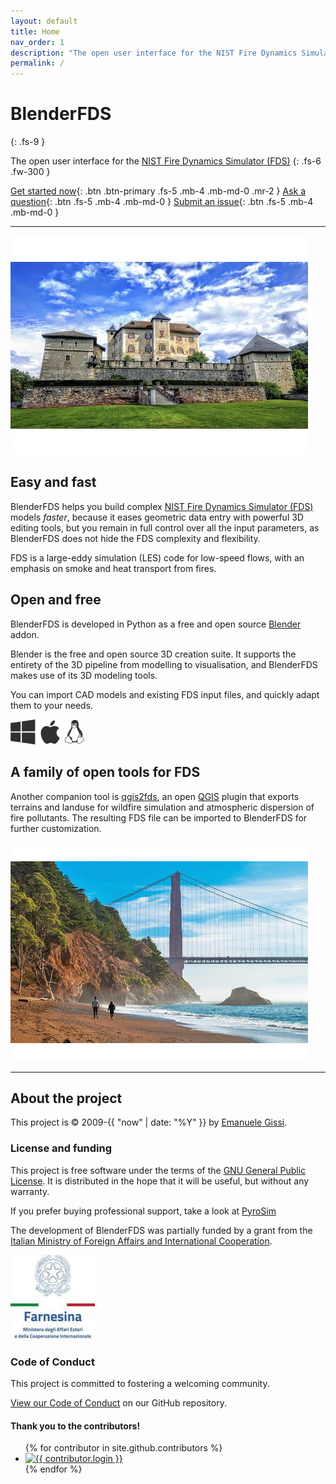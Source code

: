 ```yaml
---
layout: default
title: Home
nav_order: 1
description: "The open user interface for the NIST Fire Dynamics Simulator (FDS)"
permalink: /
---
```


# **BlenderFDS**
{: .fs-9 }

The open user interface for the [NIST Fire Dynamics Simulator (FDS)](https://pages.nist.gov/fds-smv/)
{: .fs-6 .fw-300 }

[Get started now](docs/quickstart){: .btn .btn-primary .fs-5 .mb-4 .mb-md-0 .mr-2 } [Ask a question](https://groups.google.com/g/blenderfds){: .btn .fs-5 .mb-4 .mb-md-0 } [Submit an issue](https://github.com/firetools/blenderfds/issues){: .btn .fs-5 .mb-4 .mb-md-0 }

---

![blenderfds](docs/images/web/blenderfds.gif)

## Easy and fast

BlenderFDS helps you build complex
[NIST Fire Dynamics Simulator (FDS)](https://pages.nist.gov/fds-smv/) models *faster*,
because it eases geometric data entry with powerful 3D editing tools,
but you remain in full control over all the input parameters,
as BlenderFDS does not hide the FDS complexity and flexibility.

FDS is a large-eddy simulation (LES) code for low-speed flows,
with an emphasis on smoke and heat transport from fires.

## Open and free

BlenderFDS is developed in Python
as a free and open source [Blender](https://www.blender.org/) addon.

Blender is the free and open source 3D creation suite.
It supports the entirety of the 3D pipeline from modelling to visualisation,
and BlenderFDS makes use of its 3D modeling tools.

You can import CAD models and existing FDS input files,
and quickly adapt them to your needs.

[![](docs/images/web/win_mac_linux.png)](docs/howto/install)

## A family of open tools for FDS

Another companion tool is [qgis2fds](https://github.com/firetools/qgis2fds/wiki), an open [QGIS](https://www.qgis.org) plugin
that exports terrains and landuse for wildfire simulation and atmospheric dispersion of fire pollutants.
The resulting FDS file can be imported to BlenderFDS for further customization.

![qgis2fds](docs/images/web/qgis2fds-blenderfds.gif)

---

## About the project

This project is &copy; 2009-{{ "now" | date: "%Y" }} by [Emanuele Gissi](https://emanuelegissi.eu).

### License and funding

This project is free software under the terms of
the [GNU General Public License](https://www.gnu.org/licenses/gpl-3.0.en.html).
It is distributed in the hope that it will be useful,
but without any warranty.

If you prefer buying professional support, take a look at
[PyroSim](https://www.thunderheadeng.com/pyrosim)

The development of BlenderFDS was partially funded by a grant from
the [Italian Ministry of Foreign Affairs and International Cooperation](https://www.esteri.it/).

![MAECI](docs/images/logo_maeci.jpeg)

### Code of Conduct

This project is committed to fostering a welcoming community.

[View our Code of Conduct](https://github.com/firetools/blenderfds.web/tree/master/CODE_OF_CONDUCT.md) on our GitHub repository.

#### Thank you to the contributors!

<ul class="list-style-none">
{% for contributor in site.github.contributors %}
  <li class="d-inline-block mr-1">
     <a href="{{ contributor.html_url }}"><img src="{{ contributor.avatar_url }}" width="32" height="32" alt="{{ contributor.login }}"/></a>
  </li>
{% endfor %}
</ul>
